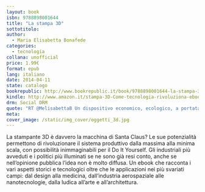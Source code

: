 ```yaml
---
layout: book
isbn: 9788898001644
title: "La stampa 3D"
sottotitolo:
author:
  - Maria Elisabetta Bonafede
categories:
  - tecnologia
collana: unofficial
price: 1.99€
format: epub
lang: italiano
date: 2014-04-11
state: catalogo
bookrepublic: http://www.bookrepublic.it/book/9788898001644-la-stampa-3d-come-la-tecnologia-rivoluziona-il-fai-da-te/
kindle: http://www.amazon.it/stampa-3D-Come-tecnologia-rivoluziona-ebook/dp/B00JMGTVCG/
drm: Social DRM
quote: "RT @MelisabettaB Un dispositivo economico, ecologico, a portata di tutti, che realizza tutti i desideri"
meta:
cover_image: /static/img_cover/oggetti_3d.jpg
---
```

La stampante 3D è davvero la macchina di Santa Claus? Le sue potenzialità permettono di rivoluzionare il sistema produttivo dalla massima alla minima scala, con possibilità inimmaginabili per il Do It Yourself. Gli industriali più avveduti e i politici più illuminati se ne sono già resi conto, anche se nell’opinione pubblica l’idea non è molto diffusa. Un ebook che racconta i vari aspetti storici e tecnologici oltre che le applicazioni nei più svariati campi: dal design alla medicina, dall’industria aerospaziale alle nanotecnologie, dalla ludica all’arte e all’architettura.